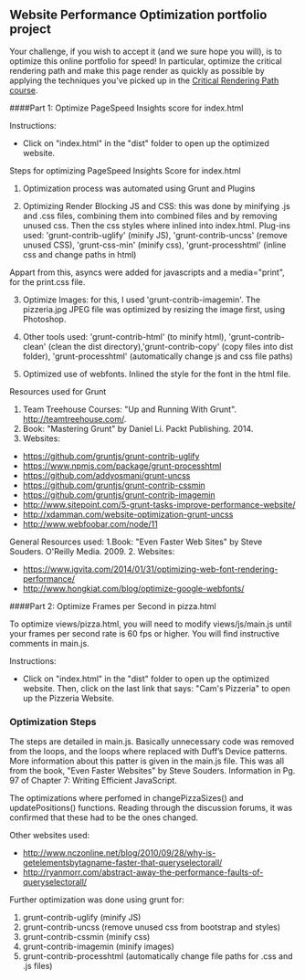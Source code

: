 ## Website Performance Optimization portfolio project

Your challenge, if you wish to accept it (and we sure hope you will), is to optimize this online portfolio for speed! In particular, optimize the critical rendering path and make this page render as quickly as possible by applying the techniques you've picked up in the [Critical Rendering Path course](https://www.udacity.com/course/ud884).

####Part 1: Optimize PageSpeed Insights score for index.html

Instructions:
- Click on "index.html" in the "dist" folder to open up the optimized website.

Steps for optimizing PageSpeed Insights Score for index.html
1. Optimization process was automated using Grunt and Plugins

2. Optimizing Render Blocking JS and CSS: this was done by minifying .js and .css files, combining them into combined files and by removing unused css. Then the css styles where inlined into index.html. Plug-ins used: 'grunt-contrib-uglify' (minify JS), 'grunt-contrib-uncss' (remove unused CSS), 'grunt-css-min' (minify css), 'grunt-processhtml' (inline css and change paths in html)

Appart from this, asyncs were added for javascripts and a media="print", for the print.css file.

3. Optimize Images: for this, I used 'grunt-contrib-imagemin'. The pizzeria.jpg JPEG file was optimized by resizing the image first, using Photoshop.

4. Other tools used: 'grunt-contrib-html' (to minify html), 'grunt-contrib-clean' (clean the dist directory),'grunt-contrib-copy' (copy files into dist folder), 'grunt-processhtml' (automatically change js and css file paths)

5. Optimized use of webfonts. Inlined the style for the font in the html file.

Resources used for Grunt

1. Team Treehouse Courses: "Up and Running With Grunt". http://teamtreehouse.com/.
2. Book: "Mastering Grunt" by Daniel Li. Packt Publishing. 2014.
3. Websites:
- https://github.com/gruntjs/grunt-contrib-uglify
- https://www.npmjs.com/package/grunt-processhtml
- https://github.com/addyosmani/grunt-uncss
- https://github.com/gruntjs/grunt-contrib-cssmin
- https://github.com/gruntjs/grunt-contrib-imagemin
- http://www.sitepoint.com/5-grunt-tasks-improve-performance-website/
- http://xdamman.com/website-optimization-grunt-uncss
- http://www.webfoobar.com/node/11

General Resources used:
1.Book: "Even Faster Web Sites" by Steve Souders. O'Reilly Media. 2009.
2. Websites:
- https://www.igvita.com/2014/01/31/optimizing-web-font-rendering-performance/
- http://www.hongkiat.com/blog/optimize-google-webfonts/

####Part 2: Optimize Frames per Second in pizza.html

To optimize views/pizza.html, you will need to modify views/js/main.js until your frames per second rate is 60 fps or higher. You will find instructive comments in main.js.

Instructions:
- Click on "index.html" in the "dist" folder to open up the optimized website. Then, click on the last link that says: "Cam's Pizzeria" to open up the Pizzeria Website.

### Optimization Steps
The steps are detailed in main.js. Basically unnecessary code was removed from the loops, and the loops where replaced with Duff’s Device patterns. More information about this patter is given in the main.js file. This was all from the book, "Even Faster Websites" by Steve Souders. Information in Pg. 97 of Chapter 7: Writing Efficient JavaScript.

The optimizations where perfomed in changePizzaSizes() and updatePositions() functions. Reading through the discussion forums, it was confirmed that these had to be the ones changed.

Other websites used:
- http://www.nczonline.net/blog/2010/09/28/why-is-getelementsbytagname-faster-that-queryselectorall/
- http://ryanmorr.com/abstract-away-the-performance-faults-of-queryselectorall/

Further optimization was done using grunt for:

1. grunt-contrib-uglify (minify JS)
2. grunt-contrib-uncss (remove unused css from bootstrap and styles)
3. grunt-contrib-cssmin (minify css)
4. grunt-contrib-imagemin (minify images)
5. grunt-contrib-processhtml (automatically change file paths for .css and .js files)
